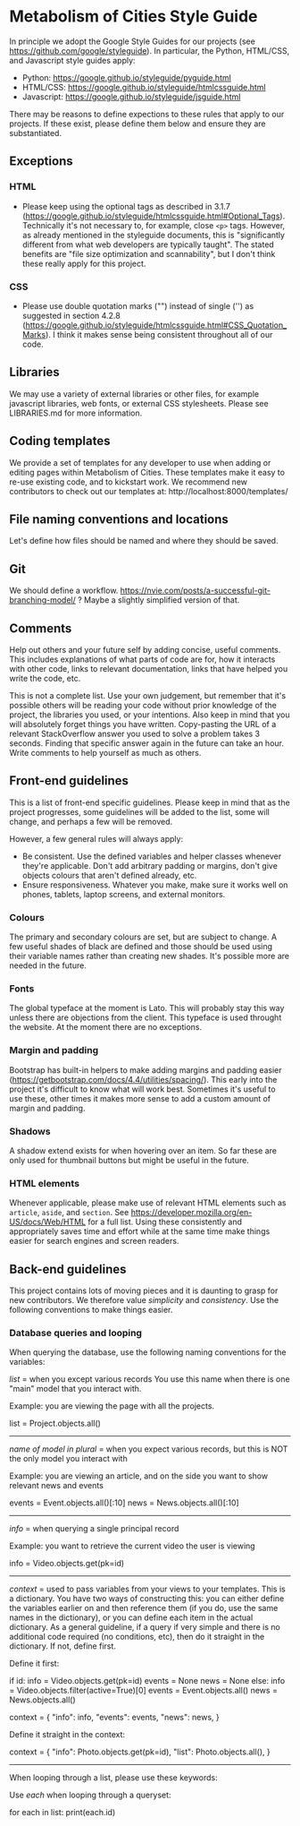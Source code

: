 # Metabolism of Cities Style Guide

In principle we adopt the Google Style Guides for our projects (see https://github.com/google/styleguide). In particular, the Python, HTML/CSS, and Javascript style guides apply:

- Python: https://google.github.io/styleguide/pyguide.html
- HTML/CSS: https://google.github.io/styleguide/htmlcssguide.html
- Javascript: https://google.github.io/styleguide/jsguide.html

There may be reasons to define expections to these rules that apply to our projects. If these exist, please define them below and ensure they are substantiated. 

## Exceptions

### HTML

- Please keep using the optional tags as described in 3.1.7 (https://google.github.io/styleguide/htmlcssguide.html#Optional_Tags). Technically it's not necessary to, for example, close `<p>` tags. However, as already mentioned in the styleguide documents, this is "significantly different from what web developers are typically taught". The stated benefits are "file size optimization and scannability", but I don't think these really apply for this project.

### CSS

- Please use double quotation marks ("") instead of single ('') as suggested in section 4.2.8 (https://google.github.io/styleguide/htmlcssguide.html#CSS_Quotation_Marks). I think it makes sense being consistent throughout all of our code.

## Libraries

We may use a variety of external libraries or other files, for example javascript libraries, web fonts, or external CSS stylesheets. Please see LIBRARIES.md for more information.

## Coding templates

We provide a set of templates for any developer to use when adding or editing pages within Metabolism of Cities. These templates make it easy to re-use existing code, and to kickstart work. We recommend new contributors to check out our templates at: http://localhost:8000/templates/

## File naming conventions and locations

Let's define how files should be named and where they should be saved.

## Git 

We should define a workflow.
https://nvie.com/posts/a-successful-git-branching-model/ ?
Maybe a slightly simplified version of that.

## Comments

Help out others and your future self by adding concise, useful comments. This includes explanations of what parts of code are for, how it interacts with other code, links to relevant documentation, links that have helped you write the code, etc.

This is not a complete list. Use your own judgement, but remember that it's possible others will be reading your code without prior knowledge of the project, the libraries you used, or your intentions. Also keep in mind that you will absolutely forget things you have written. Copy-pasting the URL of a relevant StackOverflow answer you used to solve a problem takes 3 seconds. Finding that specific answer again in the future can take an hour. Write comments to help yourself as much as others.

## Front-end guidelines

This is a list of front-end specific guidelines. Please keep in mind that as the project progresses, some guidelines will be added to the list, some will change, and perhaps a few will be removed.

However, a few general rules will always apply:

- Be consistent. Use the defined variables and helper classes whenever they're applicable. Don't add arbitrary padding or margins, don't give objects colours that aren't defined already, etc. 
- Ensure responsiveness. Whatever you make, make sure it works well on phones, tablets, laptop screens, and external monitors.

### Colours

The primary and secondary colours are set, but are subject to change. A few useful shades of black are defined and those should be used using their variable names rather than creating new shades. It's possible more are needed in the future.

### Fonts

The global typeface at the moment is Lato. This will probably stay this way unless there are objections from the client. This typeface is used throught the website. At the moment there are no exceptions.

### Margin and padding

Bootstrap has built-in helpers to make adding margins and padding easier (https://getbootstrap.com/docs/4.4/utilities/spacing/). This early into the project it's difficult to know what will work best. Sometimes it's useful to use these, other times it makes more sense to add a custom amount of margin and padding.

### Shadows

A shadow extend exists for when hovering over an item. So far these are only used for thumbnail buttons but might be useful in the future. 

### HTML elements

Whenever applicable, please make use of relevant HTML elements such as `article`, `aside`, and `section`. See https://developer.mozilla.org/en-US/docs/Web/HTML for a full list. Using these consistently and appropriately saves time and effort while at the same time make things easier for search engines and screen readers.

## Back-end guidelines

This project contains lots of moving pieces and it is daunting to grasp for new contributors. We therefore value *simplicity* and *consistency*. Use the following conventions to make things easier.

### Database queries and looping

When querying the database, use the following naming conventions for the variables:

*list* = when you except various records
You use this name when there is one "main" model that you interact with. 

Example: you are viewing the page with all the projects.

list = Project.objects.all()

--------------

*name of model in plural* = when you expect various records, but this is NOT the only model you interact with

Example: you are viewing an article, and on the side you want to show relevant news and events

events = Event.objects.all()[:10]
news = News.objects.all()[:10]

--------------

*info* = when querying a single principal record

Example: you want to retrieve the current video the user is viewing

info = Video.objects.get(pk=id)

--------------

*context* = used to pass variables from your views to your templates. This is a dictionary. You have two ways of constructing this: you can either define the variables earlier on and then reference them (if you do, use the same names in the dictionary), or you can define each item in the actual dictionary. As a general guideline, if a query if very simple and there is no additional code required (no conditions, etc), then do it straight in the dictionary. If not, define first.

Define it first:

if id:
  info = Video.objects.get(pk=id)
  events = None
  news = None
else:
  info = Video.objects.filter(active=True)[0]
  events = Event.objects.all()
  news = News.objects.all()

context = { 
  "info": info,
  "events": events,
  "news": news,
}

Define it straight in the context:

context = {
  "info": Photo.objects.get(pk=id),
  "list": Photo.objects.all(),
}

-------------

When looping through a list, please use these keywords:

Use *each* when looping through a queryset:

for each in list:
  print(each.id)
